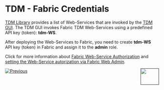 # TDM - Fabric Credentials

[TDM Library](/articles/TDM/tdm_implementation/04_fabric_tdm_library.md) provides a list of Web-Services that are invoked by the [TDM GUI](/articles/TDM/tdm_gui/01_tdm_gui_overview.md). The TDM GUI invokes Fabric TDM Web-Services using a predefined API key (token): **tdm-WS**.

After deploying the Web-Services to Fabric, you need to create **tdm-WS** API key (token) in Fabric and assign it to the **admin** role.

Click for more information about [Fabric Web-Service Authorization](/articles/17_fabric_credentials/02_fabric_credentials_commands.md#web-services-authorization) and [setting the Web-Service autorization via Fabric Web Admin](/articles/30_web_framework/03_web_admin_application.md).





[![Previous](/articles/images/Previous.png)](02_tdmdb_general_parameters.md)[<img align="right" width="60" height="54" src="/articles/images/Next.png">]()